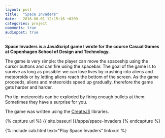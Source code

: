 ```yaml
---
layout: post
title:  "Space Invaders"
date:   2016-08-01 12:15:16 +0200
categories: project
comments: true
audiopost: true
---
```


**Space Invaders is a JavaScript game I wrote for the course Casual Games at Copenhagen School of Design and Technology.**

The game is very simple: the player can move the spaceship using the cursor buttons and can fire using the spacebar. The goal of the game is to survive as long as possible: we can lose lives by crashing into aliens and meteoroids or by letting aliens reach the bottom of the screen. As the game proceeds, aliens and meteoroids speed up gradually, therefore the game gets harder and harder.

Pro tip: meteoroids can be exploded by firing enough bullets at them. Sometimes they have a surprise for you.

The game was written using the [CreateJS](https://createjs.com/) libraries.

{% capture url %}
{{ site.baseurl }}/apps/space-invaders
{% endcapture %}

{% include cab.html text="Play Space Invaders" link=url %}